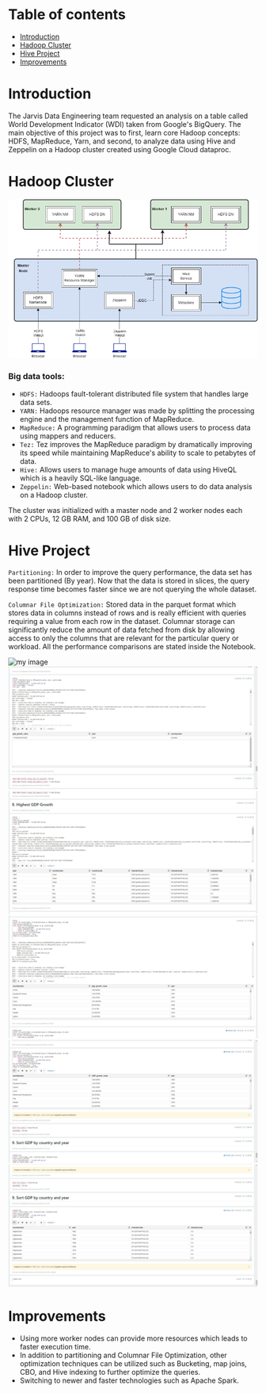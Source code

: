 # Table of contents
* [Introduction](#Introduction)
* [Hadoop Cluster](#Hadoop-Cluster)
* [Hive Project](#Hive-Project)
* [Improvements](#Improvements)

# Introduction
The Jarvis Data Engineering team requested an analysis on a table called World Development Indicator (WDI) taken from Google's BigQuery. The main objective of this project was to first, learn core Hadoop concepts: HDFS, MapReduce, Yarn, and second, to analyze data using Hive and Zeppelin on a Hadoop cluster created using Google Cloud dataproc.

# Hadoop Cluster

![my image](./assets/hadoop.png)

### Big data tools:
 
- `HDFS:` Hadoops fault-tolerant distributed file system that handles large data sets.
- `YARN:` Hadoops resource manager was made by splitting the processing engine and the management function of MapReduce.
- `MapReduce:` A programming paradigm that allows users to process data using mappers and reducers.
- `Tez:` Tez improves the MapReduce paradigm by dramatically improving its speed while maintaining MapReduce's ability to scale to petabytes of data.
- `Hive:` Allows users to manage huge amounts of data using HiveQL which is a heavily SQL-like language.
- `Zeppelin:` Web-based notebook which allows users to do data analysis on a Hadoop cluster.
  
The cluster was initialized with a master node and 2 worker nodes each with 2 CPUs, 12 GB RAM, and 100 GB of disk size.

# Hive Project
`Partitioning:` In order to improve the query performance, the data set has been partitioned (By year). Now that the data is stored in slices, the query response time becomes faster since we are not querying the whole dataset.

`Columnar File Optimization:` Stored data in the parquet format which stores data in columns instead of rows and is really efficient with queries requiring a value from each row in the dataset. Columnar storage can significantly reduce the amount of data fetched from disk by allowing access to only the columns that are relevant for the particular query or workload.
All the performance comparisons are stated inside the Notebook.

      
![my image](./assets/p1.png)
![my image](./assets/p2.png)
![my image](./assets/p3.png)
![my image](./assets/p4.png)
![my image](./assets/p5.png)
![my image](./assets/p6.png)

# Improvements
- Using more worker nodes can provide more resources which leads to faster execution time.
- In addition to partitioning and Columnar File Optimization, other optimization techniques can be utilized such as Bucketing, map joins, CBO, and Hive indexing to further optimize the queries.
- Switching to newer and faster technologies such as Apache Spark.
